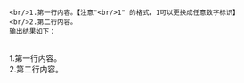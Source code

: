 ```
<br/>1.第一行内容。【注意"<br/>1" 的格式，1可以更换成任意数字标识】
<br/>2.第二行内容。
输出结果如下：
```
<br/>1.第一行内容。
<br/>2.第二行内容。

